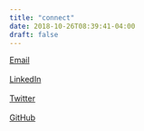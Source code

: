 ```yaml
---
title: "connect"
date: 2018-10-26T08:39:41-04:00
draft: false
---
```


<a href="mailto:ahadvirani97@gmail.com">Email</a><br>
<br><a href="https://www.linkedin.com/in/ahad-virani/" target="_blank">LinkedIn</a></br>
</br><a href="https://www.twitter.com/ahadvirani/" target="_blank">Twitter</a></br>
<br><a href="https://www.github.com/ahadvirani/" target="_blank">GitHub</a></br>
